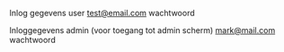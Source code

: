 Inlog gegevens user
test@email.com
wachtwoord

Inloggegevens admin (voor toegang tot admin scherm)
mark@mail.com
wachtwoord
